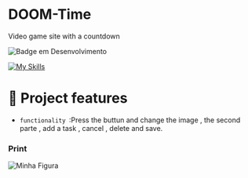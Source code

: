 # DOOM-Time
 Video game site with a countdown

 ![Badge em Desenvolvimento](http://img.shields.io/static/v1?label=STATUS&message=%20finalizado&color=GREEN&style=for-the-badge)

   [![My Skills](https://skillicons.dev/icons?i=html,css,js,nodejs)](https://skillicons.dev)

  # :hammer: Project features

- `functionality `:Press the buttun and change the image , the second parte , add a task , cancel , delete and save.



### Print

 <img src="https://github.com/DocCaio/DOOM-Time/blob/main/img/print.png" alt="Minha Figura">


